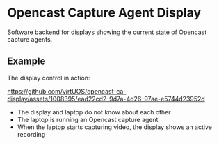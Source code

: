 # Opencast Capture Agent Display

Software backend for displays showing the current state of Opencast capture agents.

## Example

The display control in action:

https://github.com/virtUOS/opencast-ca-display/assets/1008395/ead22cd2-9d7a-4d26-97ae-e5744d23952d

- The display and laptop do not know about each other
- The laptop is running an Opencast capture agent
- When the laptop starts capturing video, the display shows an active recording

